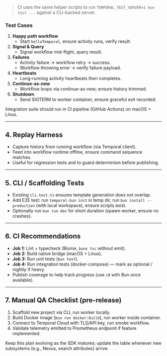 
> CI uses the same helper scripts to run `TEMPORAL_TEST_SERVER=1 bun test ...` against a CLI-backed server.

### Test Cases
1. **Happy path workflow**
   - Start `helloTemporal`, ensure activity runs, verify result.
2. **Signal & Query**
   - Signal workflow mid-flight, query result.
3. **Failures**
   - Activity failure -> workflow retry -> success.
   - Workflow throwing error -> verify failure payload.
4. **Heartbeats**
   - Long-running activity heartbeats then completes.
5. **Continue-as-new**
   - Workflow loops via continue-as-new; ensure history trimmed.
6. **Shutdown**
   - Send SIGTERM to worker container, ensure graceful exit recorded.

Integration suite should run in CI pipeline (GitHub Actions) on macOS + Linux.

---

## 4. Replay Harness

- Capture history from running workflow (via Temporal client).
- Feed into workflow runtime offline, ensure command sequence matches.
- Useful for regression tests and to guard determinism before publishing.

---

## 5. CLI / Scaffolding Tests

- Existing `cli.test.ts` ensures template generation does not overlap.
- Add E2E test: run `temporal-bun init` in temp dir, run `bun install --production` (with local workspace), ensure scripts exist.
- Optionally run `bun run dev` for short duration (spawn worker, ensure no crashes).

---

## 6. CI Recommendations

- **Job 1:** Lint + typecheck (Biome, `bunx tsc` without emit).
- **Job 2:** Build native bridge (macOS + Linux).
- **Job 3:** Run unit tests (`bun test`).
- **Job 4:** Run integration tests (docker-compose) — mark as optional / nightly if heavy.
- Publish coverage to help track progress (use `c8` with Bun once available).

---

## 7. Manual QA Checklist (pre-release)

1. Scaffold new project via CLI, run worker locally.
2. Build Docker image (`bun run docker:build`), run worker inside container.
3. Connect to Temporal Cloud with TLS/API key, run smoke workflow.
4. Validate telemetry emitted to Prometheus endpoint if feature implemented.

Keep this plan evolving as the SDK matures; update the table whenever new subsystems (e.g., Nexus, search attributes) arrive.
